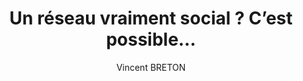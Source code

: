---
layout: post
title: "Un réseau vraiment social ? C’est possible…"
link: https://vincentbreton.fr/un-reseau-vraiment-social-cest-possible/
author: "Vincent BRETON"
published_date: "29/03/2025"
description: "Si je reste très critique avec certains usages, à l’heure où l’on fait porter tous les maux sur les réseaux sociaux, sans angélisme, on peut dire qu’un réseau vraiment social , c’est possible. L’instance Mastodon que je fréquente est enrichissante par les contenus comme nombre de personnes qui l’animent. C’est à préserver, à promouvoir en se plaçant du côté des valeurs."
language: "fr_FR"
categories: "Liens"
tags: "réseau-social"
og-tags: "réseau-social"
permalink: /:categories/:year/:month/:day/:title/
---